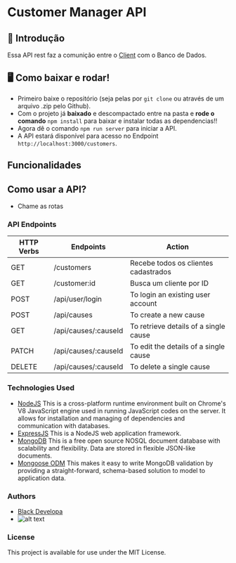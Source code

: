 # Customer Manager API
## 💭 Introdução
Essa API rest faz a comunição entre o [Client](https://github.com/drewdomi/CustomerManager-client) com o Banco de Dados.



## 🖥️ Como baixar e rodar!
- Primeiro baixe o repositório (seja pelas por `git clone` ou através de um arquivo .zip pelo Github).
- Com o projeto já **baixado** e descompactado entre na pasta e **rode o comando** `npm install` para baixar e instalar todas as dependencias!!
- Agora dê o comando `npm run server` para iniciar a API.
- A API estará disponível para acesso no Endpoint `http://localhost:3000/customers`.

## Funcionalidades

## Como usar a API?
- Chame as rotas 

### API Endpoints
| HTTP Verbs | Endpoints | Action |
| --- | --- | --- |
| GET | /customers | Recebe todos os clientes cadastrados |
| GET | /customer:id | Busca um cliente por ID |
| POST | /api/user/login | To login an existing user account |
| POST | /api/causes | To create a new cause |
| GET | /api/causes/:causeId | To retrieve details of a single cause |
| PATCH | /api/causes/:causeId | To edit the details of a single cause |
| DELETE | /api/causes/:causeId | To delete a single cause |
### Technologies Used
* [NodeJS](https://nodejs.org/) This is a cross-platform runtime environment built on Chrome's V8 JavaScript engine used in running JavaScript codes on the server. It allows for installation and managing of dependencies and communication with databases.
* [ExpressJS](https://www.expresjs.org/) This is a NodeJS web application framework.
* [MongoDB](https://www.mongodb.com/) This is a free open source NOSQL document database with scalability and flexibility. Data are stored in flexible JSON-like documents.
* [Mongoose ODM](https://mongoosejs.com/) This makes it easy to write MongoDB validation by providing a straight-forward, schema-based solution to model to application data.
### Authors
* [Black Developa](https://github.com/blackdevelopa)
* ![alt text](https://avatars0.githubusercontent.com/u/29962968?s=400&u=7753a408ed02e51f88a13a5d11014484bc4d80ee&v=4)
### License
This project is available for use under the MIT License.
